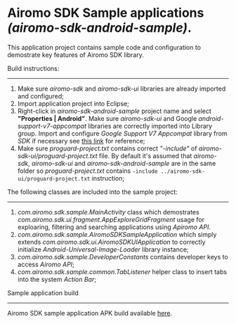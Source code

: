 Airomo SDK Sample applications *(airomo-sdk-android-sample)*.
=============================================================

This application project contains sample code and configuration to demostrate key features of Airomo SDK library.

Build instructions:
___________________

1. Make sure *airomo-sdk* and *airomo-sdk-ui* libraries are already imported and configured;
2. Import application project into Eclipse;
3. Right-click in *airomo-sdk-android-sample* project name and select **"Properties | Android"**. Make sure *airomo-sdk-ui* and Google *android-support-v7-appcompat* libraries  are correctly imported into Library group. Import and configure *Google Support V7 Appcompat* library from *SDK* if necessary see [this link](http://developer.android.com/tools/support-library/setup.html) for reference;
4. Make sure *proguard-project.txt* contains correct *"-include"* of *airomo-sdk-ui/proguard-project.txt* file. By default it's assumed that *airomo-sdk*, *airomo-sdk-ui* and *airomo-sdk-android-sample* are in the same folder so *proguard-project.txt* contains `-include ../airomo-sdk-ui/proguard-project.txt` instruction;

The following classes are included into the sample project:
___________________________________________________________

1) *com.airomo.sdk.sample.MainActivity* class which demostrates *com.airomo.sdk.ui.fragment.AppExploreGridFragment* usage for exploaring, filtering and searching applications using *Apiromo API*.
2) *com.airomo.sdk.sample.AiromoSDKSampleApplication* which simply extends *com.airomo.sdk.ui.AiromoSDKUIApplication* to correctly initialize *Android-Universal-Image-Loader* library instance;
3) *com.airomo.sdk.sample.DeveloperConstants* contains developer keys to access *Airomo API*;
4) *com.airomo.sdk.sample.common.TabListener* helper class to insert tabs into the system *Action Bar*;

Sample application build
________________________

Airomo SDK sample application APK build available [here](https://github.com/airomo/airomo-android-sdk/blob/master/airomo-sdk-android-sample/release/airomo-sdk-android-sample.apk).



